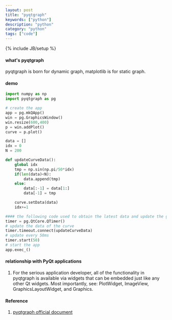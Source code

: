 ```yaml
---
layout: post
title: "pyqtgraph"
keywords: ["python"] 
description: "python"
category: "python"
tags: ["code"]
---
```

{% include JB/setup %}

#### what's pyqtgraph
pyqtgraph is born for dynamic graph, matplotlib is for static graph.


#### demo

```python
import numpy as np
import pyqtgraph as pg

# create the app
app = pg.mkQApp()
win = pg.GraphicsWindow()
win.resize(600,400)
p = win.addPlot()
curve = p.plot()

data = []
idx = 0
N = 200

def updateCurveData():
    global idx
    tmp = np.sin(np.pi/50*idx)
    if(len(data)<N):
        data.append(tmp)
    else:
        data[:-1] = data[1:]
        data[-1] = tmp

    curve.setData(data)
    idx+=1

#### the following code used to obtain the latest data and update the graph
timer = pg.QtCore.QTimer()
# update the data of the curve
timer.timeout.connect(updateCurveData)
# update every 50ms
timer.start(50)
# start the app
app.exec_()
```

#### relationship with PyQt applications
1. For the serious application developer, all of the functionality in pyqtgraph is available via widgets 
that can be embedded just like any other Qt widgets. Most importantly, see: PlotWidget, ImageView, GraphicsLayoutWidget,
and Graphics.

#### Reference
1. [pyqtgraph official document](http://www.pyqtgraph.org/documentation/introduction.html)
